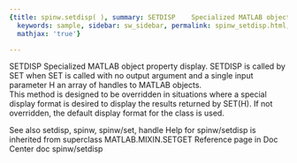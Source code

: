 ```yaml
---
{title: spinw.setdisp( ), summary: SETDISP    Specialized MATLAB object property display.,
  keywords: sample, sidebar: sw_sidebar, permalink: spinw_setdisp.html, folder: spinw,
  mathjax: 'true'}

---
```

SETDISP    Specialized MATLAB object property display.
   SETDISP is called by SET when SET is called with no output argument 
   and a single input parameter H an array of handles to MATLAB objects.  
   This method is designed to be overridden in situations where a
   special display format is desired to display the results returned by
   SET(H).  If not overridden, the default display format for the class
   is used.
 
   See also setdisp, spinw, spinw/set, handle
Help for spinw/setdisp is inherited from superclass MATLAB.MIXIN.SETGET
   Reference page in Doc Center
      doc spinw/setdisp
